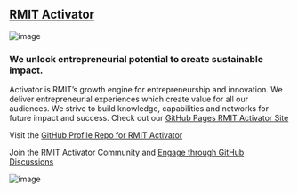 ## [RMIT Activator](https://www.rmit.edu.au/for-business/activator)
![image](https://user-images.githubusercontent.com/13181456/133887530-3513fd39-9280-4926-915d-605fd9f3dc64.jpeg)
### We unlock entrepreneurial potential to create sustainable impact.
Activator is RMIT’s growth engine for entrepreneurship and innovation. We deliver entrepreneurial experiences which create value for all our audiences. We strive to build knowledge, capabilities and networks for future impact and success.
Check out our [GitHub Pages RMIT Activator Site](https://rmit-activator.github.io/.github/) 

Visit the [GitHub Profile Repo for RMIT Activator](https://github.com/RMIT-Activator/.github)

Join the RMIT Activator Community and [Engage through GitHub Discussions](https://github.com/RMIT-Activator/.github/discussions)

![image](https://user-images.githubusercontent.com/13181456/133887544-5ee449e1-f213-49ff-971f-84332f06c7ca.jpeg)

